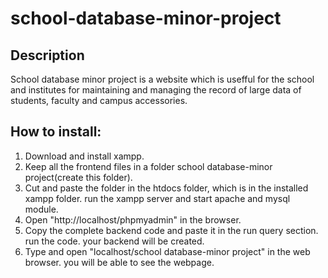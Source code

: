 # school-database-minor-project
## Description
  School database minor project is a website which is usefful for the school and institutes for maintaining and managing the record of large data of students, faculty and campus accessories.

## How to install:
1. Download and install xampp.
2. Keep all the frontend files in a folder school database-minor project(create this folder).
3. Cut and paste the folder in the htdocs folder, which is in the installed xampp folder. run the xampp server and start  apache and mysql module. 
4. Open "http://localhost/phpmyadmin" in the browser.
5. Copy the complete backend code and paste it in the run query section. run the code. your backend will be created.
6. Type and open "localhost/school database-minor project" in the web browser. you will be able to see the webpage.

